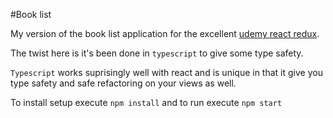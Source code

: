 #Book list

My version of the book list application for the excellent [udemy react redux](https://www.udemy.com/react-redux).

The twist here is it's been done in `typescript` to give some type safety.

`Typescript` works suprisingly well with react and is unique in that it give you type safety and safe refactoring on your views as well.

To install setup execute `npm install` and to run execute `npm start`